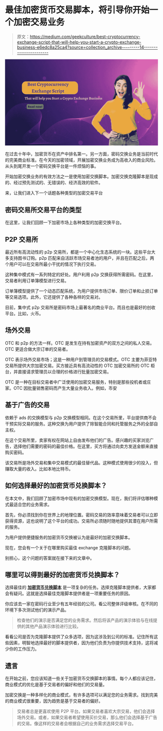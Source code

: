 # 最佳加密货币交易脚本，将引导你开始一个加密交易业务

> 原文：<https://medium.com/geekculture/best-cryptocurrency-exchange-script-that-will-help-you-start-a-crypto-exchange-business-e6edc8a25ca4?source=collection_archive---------14----------------------->

![](img/2666e25531960349f082c8bd8797e741.png)

在过去十年中，加密货币在资产中排名第一。另一方面，密码交换业务是当前时代的完美商业标准。在今天的加密领域，开展加密交换业务成为高收入的商业风险。从头到尾开发一个密码交换平台是一件烦恼的事。

开始加密交换业务的有效方法之一是使用加密交换脚本。加密交换克隆脚本是现成的、经过预先测试的、无错误的、经济高效的软件。

来，让我们进入下一个话题各种类型的加密交易平台

## **密码交易所交易平台的类型**

在这里，让我们回顾一下加密市场上各种类型的加密交换平台。

## **P2P 交易所**

最近所有高流动性的 p2p 交易所，都是一个中心化生态系统的一块。这些平台大多支持图书订购。p2p 匹配来自活跃市场交易者池的用户，并且在匹配之后，两个用户可以在交易所最小干扰的情况下执行交易。

这种集中模式有一系列特定的好处。用户利用 p2p 交换获得所需密码。在这里，交易者利用订单簿模型进行交易。

订单簿模型提供了一个动态匹配系统，为用户提供市场订单、限价订单和止损订单等交易选项。此外，它还提供了各种各样的交易对。

目前，集中式 p2p 交易所是密码市场上最著名的商业平台。而且也是最好的创收平台。比如，火币。

## **场外交易**

OTC 和 p2p 的方法一样。OTC 是发生在持有加密资产的双方之间的私人交易。OTC 更适合做大宗订单的交易者。

OTC 表示场外交易市场；这是一种用户到管理员的交易模式。OTC 主要为菲亚特交易所提供大宗加密交易。买方接近具有高流动性的 OTC 加密交易所的 OTC 柜台，并直接请求管理员以合理的价格进行批量加密交易。

OTC 是一种在目标交易者中广泛使用的加密交易服务，特别是那些投机者或庄家。OTC 因批量销售密码而产生大量业务收入。例如，币安

## **基于广告的交易**

依赖于 ads 的交换模型与 p2p 交换模型相同。在这个交易所里，平台提供商不会干预实际交易的服务。这种交换为用户提供了除智能合同和托管服务之外的全部自主权。

在这个交易所里，卖家有权在网站上自由发布他们的广告。感兴趣的买家浏览广告，选择他们需要的密码的最佳价格。在这里，买方将通过向卖方发送金额来直接购买密码。

该交易所是场外交易和集中交易模式的最佳替代品。这种模式使用很少的投入，但赚取大量的收入。比如本地比特币。

## **如何选择最好的加密货币兑换脚本？**

在本文中，我们回顾了加密市场中现有的加密交换模型。现在，我们将评估哪种模式最适合您的业务需求。

首先，你必须找到你在世界上的地理位置。密码交易的效率意味着交易者可以立即获得资源，这也说明了这个平台的成功。交易所必须随时随地提供其潜在用户所需的服务。

为用户提供便捷服务的加密货币交换被认为是最好的加密交换脚本。

现在，您会有一个关于在哪里购买最佳 exchange 克隆脚本的问题。

别担心，这个问题的答案就在接下来的文章中。

## **哪里可以得到最好的加密货币兑换脚本？**

选择最佳的 [**加密货币兑换脚本**](https://www.cryptocurrencyscript.com/cryptocurrency-exchange-script) 是一项复杂的任务。选择克隆脚本提供者，大家都会有疑问。这就是选择最佳克隆脚本提供者是一项重要任务的原因。

你应该去一家在密码行业至少有五年经验的公司。看公司整体评级审核。在不同的环境下多次测试他们的演示产品。

> 检查他们的演示是否满足您的业务需求。然后将该产品的演示体验与在线提供的其他产品演示体验进行比较。

看看公司是否为克隆脚本提供了众多选项，因为这涉及到公司的标准。记住所有这些因素，明智地选择最好的脚本提供者，因为他们负责为你提供技术支持，这将减少你的工作压力。

## **遗言**

在开始之前，您应该知道一些关于加密货币交换脚本的事情。每个人都应该记住，商业模式的优化是基于交易者的偏好和他们的交易量。

加密交换是一种多样化的商业模式，有许多选项可以满足您的业务需求。找到完美的商业模式很重要，因为趋势是基于交易者的偏好。

> 交易者总是更喜欢使用 P2P 平台。如果交易者喜欢大宗交易，他们会选择场外交易。或者，如果交易者希望使用买价交易，那么他们会选择基于广告的交易。像这样的交易者会根据自己的业务需求选择交易平台。